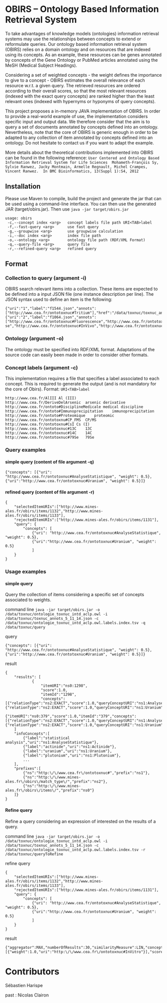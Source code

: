 # OBIRS – Ontology Based Information Retrieval System

To take advantages of knowledge models (ontologies) information retrieval systems may use the relationships between concepts to extend or reformulate queries. 
Our ontology based information retrieval system (OBIRS) relies on a domain ontology and on resources that are indexed using its concepts. 
As an example, these resources can be genes annotated by concepts of the Gene Ontology or PubMed articles annotated using the MeSH (Medical Subject Headings).
 
Considering a set of weighted concepts - the weight defines the importance to give to a concept - OBIRS estimates the overall relevance of each resource w.r.t. a given query. 
The retrieved resources are ordered according to their overall scores, so that the most relevant resources (indexed with the exact query concepts) are ranked higher than the least relevant ones (indexed with hypernyms or hyponyms of query concepts). 

This project proposes a in-memory JAVA implementation of OBIRS. 
In order to provide a real-world example of use, the implementation considers specific input and output data.
We therefore consider that the aim is to query a set of documents annotated by concepts defined into an ontology.
Nevertheless, note that the core of OBIRS is generic enough in order to be adapted to any collection of item annotated by concepts defined into an ontology. 
Do not hesitate to contact us if you want to adapt the example.

More details about the theoretical contributions implemented into OBIRS can be found in the following reference:
`
User Centered and Ontology Based Information Retrieval System for Life Sciences 
Mohameth-François Sy, Sylvie Ranwez, Jacky Montmain, Armelle Regnault, Michel Crampes, Vincent Ranwez. 
In BMC Bioinformatics, 13(Suppl 1):S4, 2012
`

## Installation

Please use Maven to compile, build the project and generate the jar that can be used using a command-line interface. 
You can then use the generated JAR (target/obirs.jar).
Then use 
`java -jar target/obirs.jar`
```
usage: obirs
 -c,--concept index <arg>   concept labels file path URI<TAB>label
 -f,--fast-query <arg>      use fast query
 -g,--groupwise <arg>       use groupwise calculation
 -i,--doc index <arg>       index file path
 -o,--ontology <arg>        ontology file path (RDF/XML Format)
 -q,--query-file <arg>      query file
 -r,--refined-query <arg>   refined query
```

## Format

### Collection to query (argument -i)

OBIRS search relevant items into a collection. 
These items are expected to be defined into a input JSON file (one instance description per line).
The JSON syntax used to define an item is the following: 

```
{"uri":"1","label":"f1544.json","annots":["http://www.cea.fr/ontotoxnuc#Tritium"],"href":"/data/toxnuc/toxnuc_annots_5_11_14/annots/f1544.json"}
{"uri":"2","label":"f1064.json","annots":["http://www.cea.fr/ontotoxnuc#Fluorescence","http://www.cea.fr/ontotoxnuc#Urine","http://www.cea.fr/ontotoxnuc#Uranium","http://www.cea.fr/ontotoxnuc#Kina
se","http://www.cea.fr/ontotoxnuc#InVivo","http://www.cea.fr/ontotoxnuc#Phosphorylation"],"href":"/data/toxnuc/toxnuc_annots_5_11_14/annots/f1064.json"}
```

### Ontology (argument -o)

The ontology must be specified into RDF/XML format. 
Adaptations of the source code can easily been made in order to consider other formats.  

### Concept labels (argument -c)

This implementation requires a file that specifies a label associated to each concept. This is required to generate the output (and is not mandatory for the core of Obirs).
Format: ` URI<TAB>label `

```
http://www.cea.fr/AlIII	Al (III)
http://www.cea.fr/DeriveDelArsenic	arsenic derivative
http://www.cea.fr/ontoto#DisciplineMedicale	medical discipline
http://www.cea.fr/ontoto#Immunoprecipitation	immunoprecipitation
http://www.cea.fr/ontoto#Proteomique	proteomic
http://www.cea.fr/ontotoxnu#CP_FMS	CP/MS
http://www.cea.fr/ontotoxnu#CsI	Cs (I)
http://www.cea.fr/ontotoxnuc#13C	13C
http://www.cea.fr/ontotoxnuc#14C	14C
http://www.cea.fr/ontotoxnuc#79Se	79Se

```

### Query examples 

#### simple query (content of file argument -q)

```
{"concepts": [{"uri": "http://www.cea.fr/ontotoxnuc#AnalyseStatistique", "weight": 0.5},{"uri":"http://www.cea.fr/ontotoxnuc#Uranium", "weight": 0.5}]}
```

#### refined query (content of file argument -r)
```
{
	"selectedItemURIs":["http://www.mines-ales.fr/obirs/items/1132","http://www.mines-ales.fr/obirs/items/1133"],
	"rejectedItemURIs":["http://www.mines-ales.fr/obirs/items/1131"],
	"query": {
		"concepts": [
			{"uri": "http://www.cea.fr/ontotoxnuc#AnalyseStatistique", "weight": 0.5},
			{"uri":"http://www.cea.fr/ontotoxnuc#Uranium", "weight": 0.5}
			]
	}
}
```


### Usage examples

#### simple query

Query the collection of items considering a specific set of concepts associated to weights.


command line 
`
java -jar target/obirs.jar -o /data/toxnuc/ontologie_toxnuc_intd_aclp.owl -i /data/toxnuc/toxnuc_annots_5_11_14.json -c /data/toxnuc/ontologie_toxnuc_intd_aclp.owl.labels.index.tsv -q /data/toxnuc/query
`

query 
```
{"concepts": [{"uri": "http://www.cea.fr/ontotoxnuc#AnalyseStatistique", "weight": 0.5},{"uri":"http://www.cea.fr/ontotoxnuc#Uranium", "weight": 0.5}]}
```


result
```
{
    "results": [
            {
                "itemURI":"ns0:1298",
                "score":1.0,
                "itemId":"1298",
                "concepts":[{"relationType":"ns2:EXACT","score":1.0,"queryConceptURI":"ns1:AnalyseStatistique","matchingConceptURI":"ns1:AnalyseStatistique"},{"relationType":"ns2:EXACT","score":1.0,"queryConceptURI":"ns1:Uranium","matchingConceptURI":"ns1:Uranium"}],"href":"\/data\/toxnuc\/toxnuc_annots_5_11_14\/annots\/f1129.json","itemTitle":"f1129.json"},
            {"itemURI":"ns0:379","score":1.0,"itemId":"379","concepts":[{"relationType":"ns2:EXACT","score":1.0,"queryConceptURI":"ns1:AnalyseStatistique","matchingConceptURI":"ns1:AnalyseStatistique"},{"relationType":"ns2:EXACT","score":1.0,"queryConceptURI":"ns1:Uranium","matchingConceptURI":"ns1:Uranium"}],"href":"\/data\/toxnuc\/toxnuc_annots_5_11_14\/annots\/f672.json","itemTitle":"f672.json"},
    ]
    "infoConcepts":[
        {"label":"statistical analysis","uri":"ns1:AnalyseStatistique"},
        {"label":"actinide","uri":"ns1:Actinide"},
        {"label":"uranium","uri":"ns1:Uranium"},
        {"label":"plutonium","uri":"ns1:Plutonium"},
        ...
    ],
    "prefixes":[
        {"ns":"http:\/\/www.cea.fr\/ontotoxnuc#","prefix":"ns1"},
        {"ns":"http:\/\/www.mines-ales.fr\/obirs\/match_type\/","prefix":"ns2"},
        {"ns":"http:\/\/www.mines-ales.fr\/obirs\/items\/","prefix":"ns0"}
    ]}
}
```


#### Refine query

Refine a query considering an expression of interested on the results of a query.

command line 
`
java -jar target/obirs.jar -o /data/toxnuc/ontologie_toxnuc_intd_aclp.owl -i /data/toxnuc/toxnuc_annots_5_11_14.json -c  /data/toxnuc/ontologie_toxnuc_intd_aclp.owl.labels.index.tsv -r /data/toxnuc/queryToRefine
`

refine query 
```
{
	"selectedItemURIs":["http://www.mines-ales.fr/obirs/items/1132","http://www.mines-ales.fr/obirs/items/1133"],
	"rejectedItemURIs":["http://www.mines-ales.fr/obirs/items/1131"],
	"query": {
		"concepts": [
			{"uri": "http://www.cea.fr/ontotoxnuc#AnalyseStatistique", "weight": 0.5},
			{"uri":"http://www.cea.fr/ontotoxnuc#Uranium", "weight": 0.5}
			]
	}
}
```


result

```
{"aggregator":MAX,"numberOfResults":30,"similarityMeasure":LIN,"concepts":[{"weight":1.0,"uri":"http:\/\/www.cea.fr\/ontotoxnuc#InVitro"}],"scoreThreshold":0.0,"aggregatorParameter":2.0}
```


# Contributors

Sébastien Harispe

past : Nicolas Clairon
